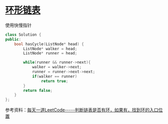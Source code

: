 # [环形链表](https://leetcode-cn.com/problems/linked-list-cycle/)

使用快慢指针

```c++
class Solution {
public:
    bool hasCycle(ListNode* head) {
        ListNode* walker = head;
        ListNode* runner = head;

        while(runner && runner->next){
            walker = walker->next;
            runner = runner->next->next;
            if(walker == runner)
                return true;
        }
        return false;
    }
};
```



参考资料：[每天一道LeetCode-----判断链表是否有环，如果有，找到环的入口位置](https://blog.csdn.net/sinat_35261315/article/details/79205157)

